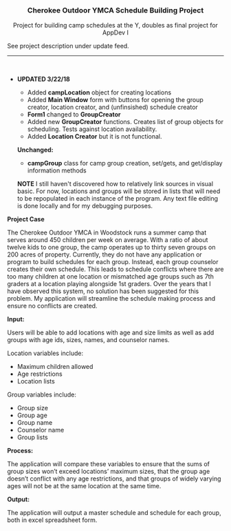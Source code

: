 ### <p align="center">Cherokee Outdoor YMCA Schedule Building Project</p>
<p align="center">Project for building camp schedules at the Y, doubles as final project for AppDev I</p>
<p>See project description under update feed.</p>
<hr />
<br>

* **UPDATED 3/22/18**

  - Added **campLocation** object for creating locations
  - Added **Main Window** form with buttons for opening the group creator, location creator, and (unfinsished) schedule creator
  - **Form1** changed to **GroupCreator**
  - Added new **GroupCreator** functions. Creates list of group objects for scheduling. Tests against location availability.
  - Added **Location Creator** but it is not functional.
  
  **Unchanged:** 
  - **campGroup** class for camp group creation, set/gets, and get/display information methods
  
  
  **NOTE**
  I still haven't discovered how to relatively link sources in visual basic. For now, locations and groups will be stored in lists that will need to be repopulated in each instance of the program. Any text file editing is done locally and for my debugging purposes.
  
  
 **Project Case**
 
  The Cherokee Outdoor YMCA in Woodstock runs a summer camp that serves around 450 children per week on average. With a ratio of about twelve kids to one group, the camp operates up to thirty seven groups on 200 acres of property. Currently, they do not have any application or program to build schedules for each group. Instead, each group counselor creates their own schedule. This leads to schedule conflicts where there are too many children at one location or mismatched age groups such as 7th graders at a location playing alongside 1st graders. Over the years that I have observed this system, no solution has been suggested for this problem. My application will streamline the schedule making process and ensure no conflicts are created.

**Input:**

Users will be able to add locations with age and size limits as well as add groups with age ids, sizes, names, and counselor names.

Location variables include:

-	Maximum children allowed
-	Age restrictions
-	Location lists

Group variables include:

-	Group size
-	Group age
-	Group name
-	Counselor name
- Group lists

**Process:**

The application will compare these variables to ensure that the sums of group sizes won’t exceed locations’ maximum sizes, that the group age doesn’t conflict with any age restrictions, and that groups of widely varying ages will not be at the same location at the same time.

**Output:**

The application will output a master schedule and schedule for each group, both in excel spreadsheet form.


  
